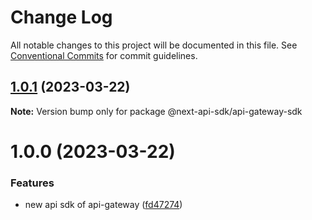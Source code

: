 # Change Log

All notable changes to this project will be documented in this file.
See [Conventional Commits](https://conventionalcommits.org) for commit guidelines.

## [1.0.1](https://github.com/easyops-cn/next-core/compare/@next-api-sdk/api-gateway-sdk@1.0.0...@next-api-sdk/api-gateway-sdk@1.0.1) (2023-03-22)

**Note:** Version bump only for package @next-api-sdk/api-gateway-sdk





# 1.0.0 (2023-03-22)


### Features

* new api sdk of api-gateway ([fd47274](https://github.com/easyops-cn/next-core/commit/fd472745163786a3cf44ba1c25db74d9ce4e4519))
